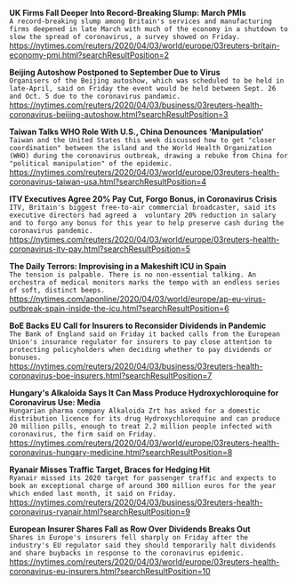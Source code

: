 **UK Firms Fall Deeper Into Record-Breaking Slump: March PMIs**\
`A record-breaking slump among Britain's services and manufacturing firms deepened in late March with much of the economy in a shutdown to slow the spread of coronavirus, a survey showed on Friday.`\
https://nytimes.com/reuters/2020/04/03/world/europe/03reuters-britain-economy-pmi.html?searchResultPosition=2

**Beijing Autoshow Postponed to September Due to Virus**\
`Organisers of the Beijing autoshow, which was scheduled to be held in late-April, said on Friday the event would be held between Sept. 26 and Oct. 5 due to the coronavirus pandamic.`\
https://nytimes.com/reuters/2020/04/03/business/03reuters-health-coronavirus-beijing-autoshow.html?searchResultPosition=3

**Taiwan Talks WHO Role With U.S., China Denounces 'Manipulation'**\
`Taiwan and the United States this week discussed how to get "closer coordination" between the island and the World Health Organization (WHO) during the coronavirus outbreak, drawing a rebuke from China for "political manipulation" of the epidemic.`\
https://nytimes.com/reuters/2020/04/03/world/europe/03reuters-health-coronavirus-taiwan-usa.html?searchResultPosition=4

**ITV Executives Agree 20% Pay Cut, Forgo Bonus, in Coronavirus Crisis**\
`ITV, Britain's biggest free-to-air commercial broadcaster, said its executive directors had agreed a  voluntary 20% reduction in salary and to forgo any bonus for this year to help preserve cash during the coronavirus pandemic.`\
https://nytimes.com/reuters/2020/04/03/world/europe/03reuters-health-coronavirus-itv-pay.html?searchResultPosition=5

**The Daily Terrors: Improvising in a Makeshift ICU in Spain**\
`The tension is palpable. There is no non-essential talking. An orchestra of medical monitors marks the tempo with an endless series of soft, distinct beeps.`\
https://nytimes.com/aponline/2020/04/03/world/europe/ap-eu-virus-outbreak-spain-inside-the-icu.html?searchResultPosition=6

**BoE Backs EU Call for Insurers to Reconsider Dividends in Pandemic**\
`The Bank of England said on Friday it backed calls from the European Union's insurance regulator for insurers to pay close attention to protecting policyholders when deciding whether to pay dividends or bonuses.`\
https://nytimes.com/reuters/2020/04/03/business/03reuters-health-coronavirus-boe-insurers.html?searchResultPosition=7

**Hungary's Alkaloida Says It Can Mass Produce Hydroxychloroquine for Coronavirus Use: Media**\
`Hungarian pharma company Alkaloida Zrt has asked for a domestic distribution licence for its drug Hydroxychloroquine and can produce 20 million pills, enough to treat 2.2 million people infected with coronavirus, the firm said on Friday.`\
https://nytimes.com/reuters/2020/04/03/world/europe/03reuters-health-coronavirus-hungary-medicine.html?searchResultPosition=8

**Ryanair Misses Traffic Target, Braces for Hedging Hit**\
`Ryanair missed its 2020 target for passenger traffic and expects to book an exceptional charge of around 300 million euros for the year which ended last month, it said on Friday.`\
https://nytimes.com/reuters/2020/04/03/business/03reuters-health-coronavirus-ryanair.html?searchResultPosition=9

**European Insurer Shares Fall as Row Over Dividends Breaks Out**\
`Shares in Europe's insurers fell sharply on Friday after the industry's EU regulator said they should temporarily halt dividends and share buybacks in response to the coronavirus epidemic.`\
https://nytimes.com/reuters/2020/04/03/world/europe/03reuters-health-coronavirus-eu-insurers.html?searchResultPosition=10

